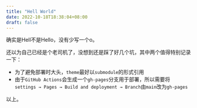 ```yaml
---
title: "Hell World"
date: 2022-10-18T18:38:04+08:00
draft: false
---
```


确实是Hell不是Hello，没有少写一个o。

还以为自己已经是个老司机了，没想到还是踩了好几个坑，其中两个值得特别记录一下：

- 为了避免部署时大头，`theme`最好以`submodule`的形式引用
- 由于`GitHub Actions`会生成一个`gh-pages`分支用于部署，所以需要将`settings → Pages → Build and deployment → Branch`由`main`改为`gh-pages`

以上。